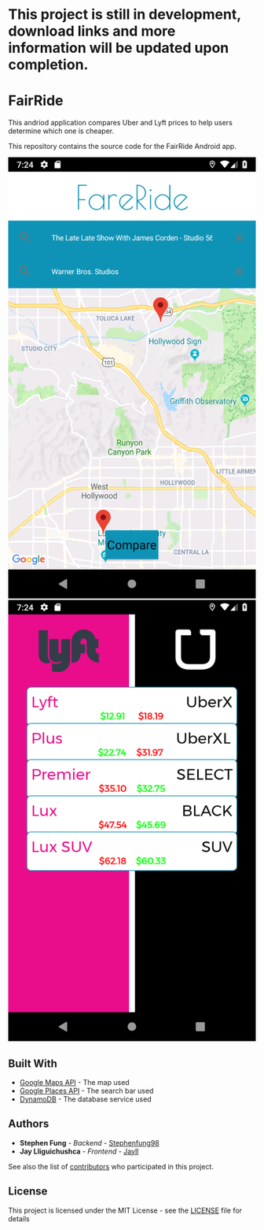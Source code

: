 # This project is still in development, download links and more information will be updated upon completion. 

# FairRide

This andriod application compares Uber and Lyft prices to help users determine which one is cheaper. 

This repository contains the source code for the FairRide Android app.

![](1.png)
![](2.png)
## Built With

* [Google Maps API](https://developers.google.com/maps/) - The map used
* [Google Places API](https://developers.google.com/places/) - The search bar used
* [DynamoDB](https://console.aws.amazon.com/dynamodb) - The database service used

## Authors

* **Stephen Fung** - *Backend* - [Stephenfung98](https://github.com/stephenfung98)
* **Jay Lliguichushca** - *Frontend* - [Jayll](https://github.com/jayll)

See also the list of [contributors](https://github.com/stephenfung98/PennApps18/graphs/contributors) who participated in this project.

## License

This project is licensed under the MIT License - see the [LICENSE](LICENSE) file for details
